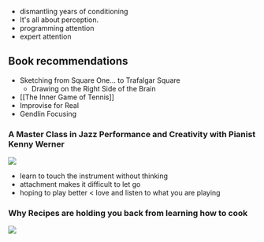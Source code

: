 
- dismantling years of conditioning
- It's all about perception.
- programming attention
- expert attention
## Book recommendations

- Sketching from Square One... to Trafalgar Square
	- Drawing on the Right Side of the Brain
- [[The Inner Game of Tennis]]
- Improvise for Real
- Gendlin Focusing

### A Master Class in Jazz Performance and Creativity with Pianist Kenny Werner

![](https://youtu.be/Un3p614XExc?si=SrjsgA1PJsEqDSgr)

- learn to touch the instrument without thinking
- attachment makes it difficult to let go
- hoping to play better < love and listen to what you are playing

### Why Recipes are holding you back from learning how to cook

![](https://youtu.be/srMEoe_5y6g)